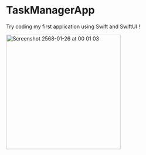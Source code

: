 # TaskManagerApp
Try coding my first application using Swift and SwiftUI !

<img width="312" alt="Screenshot 2568-01-26 at 00 01 03" src="https://github.com/user-attachments/assets/94105cc0-74da-4a11-84f3-6d9a87e09ec0" />
